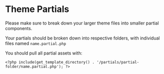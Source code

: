 # Theme Partials

Please make sure to break down your larger theme files into smaller partial components.

Your partials should be broken down into respective folders, with individual files named `name.partial.php`

You should pull all partial assets with:

```
<?php include(get_template_directory() . '/partials/partial-folder/name.partial.php'); ?>
```